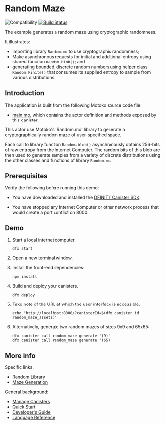 # Random Maze

![Compatibility](https://img.shields.io/badge/compatibility-0.6.25-blue)
[![Build Status](https://github.com/dfinity/examples/workflows/motoko-random_maze-example/badge.svg)](https://github.com/dfinity/examples/actions?query=workflow%3Amotoko-random_maze-example)

The example generates a random maze using cryptographic randomness.

It illustrates:

* Importing library `Random.mo` to use cryptographic randomness;
* Make asynchronous requests for initial and additional entropy using
  shared function `Random.blob()`; and
* generating bounded, discrete random numbers using helper
  class `Random.Finite()` that consumes its supplied entropy to
  sample from various distributions.

## Introduction

The application is built from the following Motoko source code file:

*  [main.mo](./src/random_maze/main.mo), which contains the actor definition and methods exposed by this canister.

This actor use Motoko's 'Random.mo' library to generate a cryptographically
random maze of user-specified space.

Each call to library function `Random.blob()` asynchronously
obtains 256-bits of raw entropy from the Internet Computer.
The random bits of this blob are then  used to generate
samples from a variety of discrete distributions using
the other classes and functions of library `Random.mo`.


## Prerequisites

Verify the following before running this demo:

*  You have downloaded and installed the [DFINITY Canister
   SDK](https://sdk.dfinity.org).

*  You have stopped any Internet Computer or other network process that would
   create a port conflict on 8000.

## Demo

1. Start a local internet computer.

   ```text
   dfx start
   ```

1. Open a new terminal window.

2. Install the front-end dependencies:

   ```text
   npm install
   ```

3. Build and deploy your canisters.

   ```text
   dfx deploy
   ```

4. Take note of the URL at which the user interface is accessible.

   ```text
   echo "http://localhost:8000/?canisterId=$(dfx canister id random_maze_assets)"
   ```

5. Alternatively, generate two random mazes of sizes 9x9 and 65x65:

   ```text
   dfx canister call random_maze generate '(9)'
   dfx canister call random_maze generate '(65)'
   ```

## More info

Specific links:

- [Random Library](https://sdk.dfinity.org/docs/base-libraries/random)
- [Maze Generation](https://en.wikipedia.org/wiki/Maze_generation_algorithm#Iterative_implementation)

General background:

- [Manage Canisters](https://sdk.dfinity.org/docs/developers-guide/working-with-canisters.html)
- [Quick  Start](https://sdk.dfinity.org/developers-guide/quickstart.html)
- [Developer's Guide](https://sdk.dfinity.org/developers-guide)
- [Language Reference](https://sdk.dfinity.org/language-guide)

